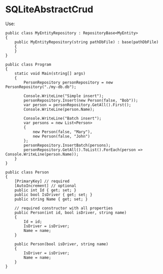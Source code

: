 # SQLiteAbstractCrud

Use:

    public class MyEntityRepository : RepositoryBase<MyEntity>
    {
        public MyEntityRepository(string pathDbFile) : base(pathDbFile)
        {
        }
    }

    public class Program
    {
        static void Main(string[] args)
        {
            PersonRepository personRepository = new PersonRepository("./my-db.db");

            Console.WriteLine("Simple insert");
            personRepository.Insert(new Person(false, "Bob"));
            var person = personRepository.GetAll().First();
            Console.WriteLine(person.Name);

            Console.WriteLine("Batch insert");
            var persons = new List<Person>
            {
                new Person(false, "Mary"),
                new Person(false, "John")
            };
            personRepository.InsertBatch(persons);
            personRepository.GetAll().ToList().ForEach(person => Console.WriteLine(person.Name));
        }
    }

    public class Person
    {
        [PrimaryKey] // required
        [AutoIncrement] // optional
        public int Id { get; set; }
        public bool IsDriver { get; set; }
        public string Name { get; set; }

        // required constructor with all properties
        public Person(int id, bool isDriver, string name)
        {
            Id = id;
            IsDriver = isDriver;
            Name = name;
        }

        public Person(bool isDriver, string name)
        {
            IsDriver = isDriver;
            Name = name;
        }
    }

